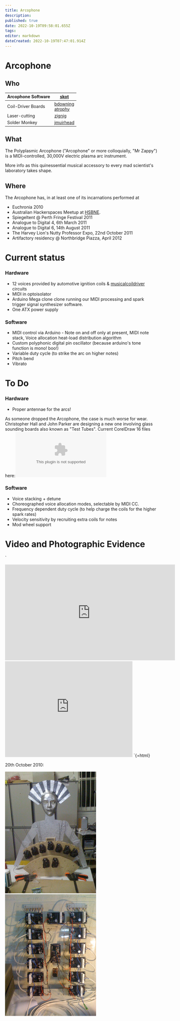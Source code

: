 ```yaml
---
title: Arcophone
description: 
published: true
date: 2022-10-19T09:58:01.655Z
tags: 
editor: markdown
dateCreated: 2022-10-19T07:47:01.914Z
---
```


# Arcophone

## Who

<table>
<thead>
<tr class="header">
<th style="text-align: left;">Arcophone Software</th>
<th><a href="/user/skot">skot</a></th>
</tr>
</thead>
<tbody>
<tr class="odd">
<td style="text-align: left;">Coil-Driver Boards</td>
<td><a href="/user/bdowning">bdowning</a><br />
<a href="/user/atrophy">atrophy</a></td>
</tr>
<tr class="even">
<td style="text-align: left;">Laser-cutting</td>
<td><a href="/user/zignig">zignig</a></td>
</tr>
<tr class="odd">
<td style="text-align: left;">Solder Monkey</td>
<td><a href="/user/jmuirhead">jmuirhead</a></td>
</tr>
</tbody>
</table>

## What

The Polyplasmic Arcophone ("Arcophone" or more colloquially, "Mr Zappy") is a MIDI-controlled, 30,000V electric plasma arc instrument.

More info as this quinessential musical accessory to every mad scientist's laboratory takes shape.

## Where

The Arcophone has, in at least one of its incarnations performed at

-   Euchronia 2010
-   Australian Hackerspaces Meetup at [HSBNE](http://www.hsbne.org).
-   Spiegeltent @ Perth Fringe Festival 2011
-   Analogue to Digital 4, 6th March 2011
-   Analogue to Digital 6, 14th August 2011
-   The Harvey Lion's Nutty Professor Expo, 22nd October 2011
-   Artifactory residency @ Northbridge Piazza, April 2012

# Current status

### Hardware

-   12 voices provided by automotive ignition coils & [musicalcoildriver](musicalcoildriver) circuits
-   MIDI in optoisolator
-   Arduino Mega clone clone running our MIDI processing and spark trigger signal synthesizer software.
-   One ATX power supply

### Software

-   MIDI control via Arduino - Note on and off only at present, MIDI note stack, Voice allocation heat-load distribution algorithm
-   Custom polyphonic digital pin oscillator (because arduino's tone function is mono! boo!)
-   Variable duty cycle (to strike the arc on higher notes)
-   Pitch bend
-   Vibrato

# To Do

### Hardware

-   Proper antennae for the arcs!

As someone dropped the Arcophone, the case is much worse for wear. Christopher Hall and John Parker are designing a new one involving glass sounding boards also known as "Test Tubes". Current CorelDraw 16 files here:![](/projects/arcphone/arcophoneboard.zip)

### Software

-   Voice stacking + detune
-   Choreographed voice allocation modes, selectable by MIDI CC.
-   Frequency dependent duty cycle (to help charge the coils for the higher spark rates)
-   Velocity sensitivity by recruiting extra coils for notes
-   Mod wheel support

# Video and Photographic Evidence

`
<iframe width="560" height="315" src="http://www.youtube.com/embed/_WfszpzNAmw" frameborder="0" allowfullscreen></iframe>
<iframe width="420" height="315" src="http://www.youtube.com/embed/36xI4kt8HiU" frameborder="0" allowfullscreen></iframe>
`{=html}

20th October 2010:

<img src="/projects/arcophone_maria1.jpg" width="300" height="400" alt="arcophone_maria1.jpg" /> <img src="/projects/arcophone_coildriverarray.jpg" width="300" height="400" alt="arcophone_coildriverarray.jpg" />
